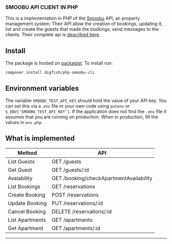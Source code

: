 ### SMOOBU API CLIENT IN PHP ###

This is a implementation in PHP of the [Smoobu](https://smoobu.com) API, an property management system. Their API allow the creation of bookings, updating it, list and create the guests that made the bookings, send messages to the clients.  Their complete api is [described here](https://docs.smoobu.com/).

## Install

The package is hosted on [packagist](http://packagist.org). To install run:
```
composer install digfish/php-smoobu-cli
```


## Environment variables
The variable `SMOOBU_TEST_API_KEY` should hold the value of your API key. You can set this via a .`env` file or your own code using `putenv` or `$_ENV['SMOOBU_TEST_API_KEY']`. If the application does not find the `.env` file it assumes that you are running on production. When in production, fill the values in `env.php`.


## What is implemented

|  Method          | API                                    |
|------------------|----------------------------------------|
|List Guests       | GET /guests                            |
|Get Guest         | GET /guests/:id                        |
|Avaiability       | GET /booking/checkApartmentAvailability|
|List Bookings     | GET /reservations                      |
|Create Booking    | POST /reservations                     |
|Update Booking    | PUT /reservations/:id                  |
|Cancel Booking    | DELETE /reservations/:id               |
|List Apartments   | GET /apartments                        |
|Get Apartment     | GET /apartments/:id                    |
-------------------------------------------------------------
